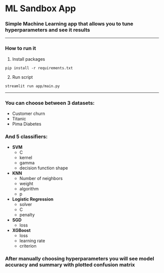 # ML Sandbox App
### Simple Machine Learning app that allows you to tune hyperparameters and see it results

---------------------------------------------------------------------------------------

### How to run it

1. Install packages
```shell
pip install -r requirements.txt
```

2. Run script
```shell
streamlit run app/main.py
```

---------------------------------------------------------------------------------------

### You can choose between 3 datasets:
- Customer churn
- Titanic 
- Pima Diabetes

### And 5 classifiers:
- **SVM**
  - C
  - kernel
  - gamma
  - decision function shape
- **KNN**
  - Number of neighbors
  - weight
  - algorithm
  - p
- **Logistic Regression**
  - solver
  - C
  - penalty
- **SGD**
  - loss
- **XGBoost**
  - loss
  - learning rate
  - criterion

### After manually choosing hyperparameters you will see model accuracy and summary with plotted confusion matrix
